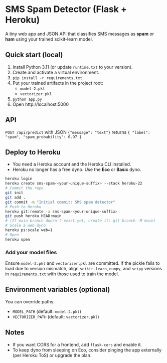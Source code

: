 
# SMS Spam Detector (Flask + Heroku)

A tiny web app and JSON API that classifies SMS messages as **spam** or **ham** using your trained scikit-learn model.

## Quick start (local)

1) Install Python 3.11 (or update `runtime.txt` to your version).
2) Create and activate a virtual environment.
3) `pip install -r requirements.txt`
4) Put your trained artifacts in the project root:
   - `model-2.pkl`
   - `vectorizer.pkl`
5) `python app.py`
6) Open http://localhost:5000

## API
`POST /api/predict` with JSON `{"message": "text"}` returns `{ "label": "spam", "spam_probability": 0.97 }`

## Deploy to Heroku

- You need a Heroku account and the Heroku CLI installed.
- Heroku no longer has a free dyno. Use the **Eco** or **Basic** dyno.

```bash
heroku login
heroku create sms-spam-<your-unique-suffix> --stack heroku-22
# Commit the repo
git init
git add .
git commit -m "Initial commit: SMS spam detector"
# Push to Heroku
heroku git:remote -a sms-spam-<your-unique-suffix>
git push heroku HEAD:main
# (If main branch doesn't exist yet, create it: git branch -M main)
# Scale a web dyno
heroku ps:scale web=1
# Open
heroku open
```

### Add your model files
Ensure `model-2.pkl` and `vectorizer.pkl` are committed. If the pickle fails to load due to version mismatch, align `scikit-learn`, `numpy`, and `scipy` versions in `requirements.txt` with those used to train the model.

## Environment variables (optional)
You can override paths:
- `MODEL_PATH` (default: `model-2.pkl`)
- `VECTORIZER_PATH` (default: `vectorizer.pkl`)

## Notes
- If you want CORS for a frontend, add `flask-cors` and enable it.
- To keep dyno from sleeping on Eco, consider pinging the app externally (per Heroku ToS) or upgrade the plan.
